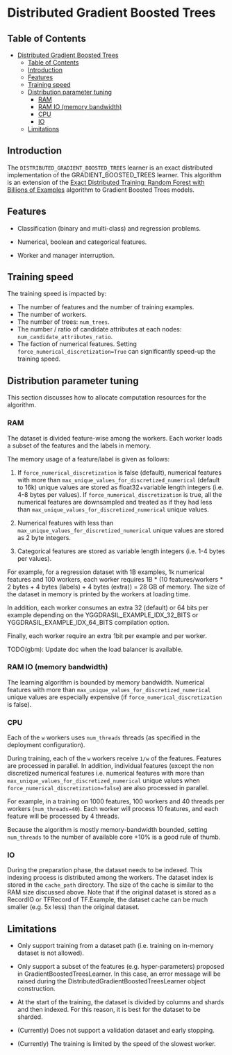 # Distributed Gradient Boosted Trees

## Table of Contents

<!--ts-->

*   [Distributed Gradient Boosted Trees](#distributed-gradient-boosted-trees)
    *   [Table of Contents](#table-of-contents)
    *   [Introduction](#introduction)
    *   [Features](#features)
    *   [Training speed](#training-speed)
    *   [Distribution parameter tuning](#distribution-parameter-tuning)
        *   [RAM](#ram)
        *   [RAM IO (memory bandwidth)](#ram-io-memory-bandwidth)
        *   [CPU](#cpu)
        *   [IO](#io)
    *   [Limitations](#limitations)

<!--te-->

## Introduction

The `DISTRIBUTED_GRADIENT_BOOSTED_TREES` learner is an exact distributed
implementation of the GRADIENT_BOOSTED_TREES learner. This algorithm is an
extension of the
[Exact Distributed Training: Random Forest with Billions of Examples](https://arxiv.org/abs/1804.06755)
algorithm to Gradient Boosted Trees models.

## Features

-   Classification (binary and multi-class) and regression problems.

-   Numerical, boolean and categorical features.

-   Worker and manager interruption.

## Training speed

The training speed is impacted by:

-   The number of features and the number of training examples.
-   The number of workers.
-   The number of trees: `num_trees`.
-   The number / ratio of candidate attributes at each nodes:
    `num_candidate_attributes_ratio`.
-   The faction of numerical features. Setting
    `force_numerical_discretization=True` can significantly speed-up the
    training speed.

## Distribution parameter tuning

This section discusses how to allocate computation resources for the algorithm.

### RAM

The dataset is divided feature-wise among the workers. Each worker loads a
subset of the features and the labels in memory.

The memory usage of a feature/label is given as follows:

1.  If `force_numerical_discretization` is false (default), numerical features
    with more than `max_unique_values_for_discretized_numerical` (default to
    16k) unique values are stored as float32+variable length integers (i.e. 4-8
    bytes per values). If `force_numerical_discretization` is true, all the
    numerical features are downsampled and treated as if they had less than
    `max_unique_values_for_discretized_numerical` unique values.

1.  Numerical features with less than
    `max_unique_values_for_discretized_numerical` unique values are stored as 2
    byte integers.

1.  Categorical features are stored as variable length integers (i.e. 1-4 bytes
    per values).

For example, for a regression dataset with 1B examples, 1k numerical features
and 100 workers, each worker requires 1B * (10 features/workers * 2 bytes + 4
bytes (labels) + 4 bytes (extra)) = 28 GB of memory. The size of the dataset in
memory is printed by the workers at loading time.

In addition, each worker consumes an extra 32 (default) or 64 bits per example
depending on the YGGDRASIL_EXAMPLE_IDX_32_BITS or YGGDRASIL_EXAMPLE_IDX_64_BITS
compilation option.

Finally, each worker require an extra 1bit per example and per worker.

TODO(gbm): Update doc when the load balancer is available.

### RAM IO (memory bandwidth)

The learning algorithm is bounded by memory bandwidth. Numerical features with
more than `max_unique_values_for_discretized_numerical` unique values are
especially expensive (if `force_numerical_discretization` is false).

### CPU

Each of the `w` workers uses `num_threads` threads (as specified in the
deployment configuration).

During training, each of the `w` workers receive `1/w` of the features. Features
are processed in parallel. In addition, individual features (except the non
discretized numerical features i.e. numerical features with more than
`max_unique_values_for_discretized_numerical` unique values when
`force_numerical_discretization=false`) are also processed in parallel.

For example, in a training on 1000 features, 100 workers and 40 threads per
workers (`num_threads=40`). Each worker will process 10 features, and each
feature will be processed by 4 threads.

Because the algorithm is mostly memory-bandwidth bounded, setting `num_threads`
to the number of available core +10% is a good rule of thumb.

### IO

During the preparation phase, the dataset needs to be indexed. This indexing
process is distributed among the workers. The dataset index is stored in the
`cache_path` directory. The size of the cache is similar to the RAM size
discussed above. Note that if the original dataset is stored as a RecordIO or
TFRecord of TF.Example, the dataset cache can be much smaller (e.g. 5x less)
than the original dataset.

## Limitations

-   Only support training from a dataset path (i.e. training on in-memory
    dataset is not allowed).

-   Only support a subset of the features (e.g. hyper-parameters) proposed in
    GradientBoostedTreesLearner. In this case, an error message will be raised
    during the DistributedGradientBoostedTreesLearner object construction.

-   At the start of the training, the dataset is divided by columns and shards
    and then indexed. For this reason, it is best for the dataset to be sharded.

-   (Currently) Does not support a validation dataset and early stopping.

-   (Currently) The training is limited by the speed of the slowest worker.
